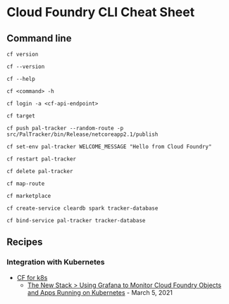 # Cloud Foundry CLI Cheat Sheet

## Command line

`cf version`

`cf --version`

`cf --help`

`cf <command> -h`

`cf login -a <cf-api-endpoint>`

`cf target`

`cf push pal-tracker --random-route -p src/PalTracker/bin/Release/netcoreapp2.1/publish`

`cf set-env pal-tracker WELCOME_MESSAGE "Hello from Cloud Foundry"`

`cf restart pal-tracker`

`cf delete pal-tracker`

`cf map-route`

`cf marketplace`

`cf create-service cleardb spark tracker-database`

`cf bind-service pal-tracker tracker-database`

## Recipes

### Integration with Kubernetes

* [CF for k8s](https://cf-for-k8s.io/)
  * [The New Stack > Using Grafana to Monitor Cloud Foundry Objects and Apps Running on Kubernetes](https://thenewstack.io/using-grafana-to-monitor-cloud-foundry-objects-and-apps-running-on-kubernetes/) - March 5, 2021
